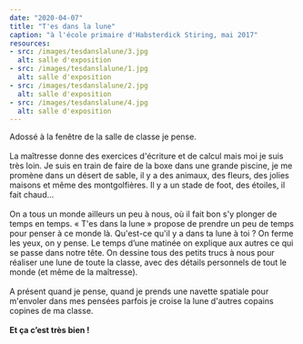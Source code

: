 ```yaml
---
date: "2020-04-07"
title: "T'es dans la lune"
caption: "à l'école primaire d'Habsterdick Stiring, mai 2017"
resources:
- src: /images/tesdanslalune/3.jpg
  alt: salle d'exposition
- src: /images/tesdanslalune/1.jpg
  alt: salle d'exposition
- src: /images/tesdanslalune/2.jpg
  alt: salle d'exposition
- src: /images/tesdanslalune/4.jpg
  alt: salle d'exposition
---
```

<p class="text">
    Adossé à la fenêtre de la salle de classe je pense.
    <br/><br/>
    La maîtresse donne des exercices d'écriture et de calcul mais
    moi je suis très loin. Je suis en train de faire de la boxe dans une
    grande piscine, je me promène dans un désert de sable, il y a
    des animaux, des fleurs, des jolies maisons et même des
    montgolfières. Il y a un stade de foot, des étoiles, il fait chaud...
    <br/><br/>
    On a tous un monde ailleurs un peu à nous, où il fait bon s'y
    plonger de temps en temps. « T'es dans la lune » propose de
    prendre un peu de temps pour penser à ce monde là.
    Qu'est-ce qu'il y a dans ta lune à toi ? On ferme les yeux, on y
    pense. Le temps d’une matinée on explique aux autres ce qui se
    passe dans notre tête.
    On dessine tous des petits trucs à nous pour réaliser une lune de
    toute la classe, avec des détails personnels de tout le monde (et
    même de la maîtresse).
    <br/><br/>
    A présent quand je pense, quand je prends une navette
    spatiale pour m'envoler dans mes pensées parfois je croise la
    lune d'autres copains copines de ma classe.
    <br/><br/>
    <b>Et ça c’est très bien !</b>
</p>
